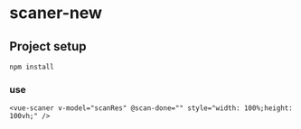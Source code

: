 # scaner-new

## Project setup
```
npm install
```

### use
```
<vue-scaner v-model="scanRes" @scan-done="" style="width: 100%;height: 100vh;" />
```
